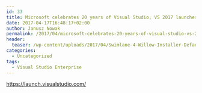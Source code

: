 ```yaml
---
id: 33
title: Microsoft celebrates 20 years of Visual Studio; VS 2017 launches on March 7
date: 2017-04-17T16:48:17+02:00
author: Janusz Nowak
permalink: /2017/04/microsoft-celebrates-20-years-of-visual-studio-vs-2017-launches-on-march-7/
header:
  teaser: /wp-content/uploads/2017/04/Swimlane-4-Willow-Installer-Default-Size.png
categories:
  - Uncategorized
tags:
  - Visual Studio Enterprise
---
```


<https://launch.visualstudio.com/>
